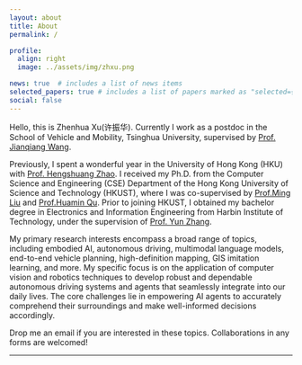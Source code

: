 ```yaml
---
layout: about
title: About
permalink: /

profile:
  align: right
  image: ../assets/img/zhxu.png

news: true  # includes a list of news items
selected_papers: true # includes a list of papers marked as "selected={true}"
social: false
---
```


Hello, this is Zhenhua Xu(许振华). Currently I work as a postdoc in the School of Vehicle and Mobility, Tsinghua University, supervised by [Prof. Jianqiang Wang](https://scholar.google.com/citations?user=5mUoFN0AAAAJ&hl=en).

Previously, I spent a wonderful year in the University of Hong Kong (HKU) with [Prof. Hengshuang Zhao](https://hszhao.github.io/). I received my Ph.D. from the Computer Science and Engineering (CSE) Department of the Hong Kong University of Science and Technology (HKUST), where I was co-supervised by [Prof.Ming Liu](https://facultyprofiles.ust.hk/profiles.php?profile=ming-liu-eelium) and [Prof.Huamin Qu](http://huamin.org/). Prior to joining HKUST, I obtained my bachelor degree in Electronics and Information Engineering from Harbin Institute of Technology, under the supervision of [Prof. Yun Zhang](https://www.researchgate.net/profile/Yun-Zhang-72).

My primary research interests encompass a broad range of topics, including embodied AI, autonomous driving, multimodal language models, end-to-end vehicle planning, high-definition mapping, GIS imitation learning, and more. My specific focus is on the application of computer vision and robotics techniques to develop robust and dependable autonomous driving systems and agents that seamlessly integrate into our daily lives. The core challenges lie in empowering AI agents to accurately comprehend their surroundings and make well-informed decisions accordingly.

<!-- My research insterests widely lie in high-definition map automatic generation, image-to-graph detection, computer vision, imitation learing, autonomous driving, robotics, GIS, aerial image understanding, etc. Specifically, I aim to apply computer vision approaches and robotics techniques to automatically generate vector maps (e.g., standard-definition map and high-definition map) for autonomous driving systems. The key task is detecting the graph of target objects (e.g., road, road boundary, lane centerline, etc) from input images or data sequences. -->

Drop me an email if you are interested in these topics. Collaborations in any forms are welcomed!

<!-- **<span style="color:purple"> Now I am looking for postdoc positions on robotics/autonomous driving/GIS/aerial image understanding/computer vision/etc. </span>** -->

<hr>